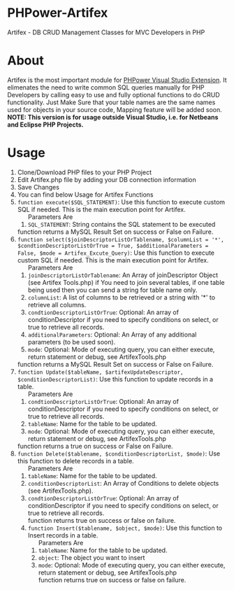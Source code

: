 # PHPower-Artifex
Artifex - DB CRUD Management Classes for MVC Developers in PHP
# About
Artifex is the most important module for <a href="https://marketplace.visualstudio.com/items?itemName=PHPower.PHPower">PHPower Visual Studio Extension</a></strong>. It elimenates the need to write common SQL queries manually for PHP Developers by calling easy to use and fully optional functions to do CRUD functionality.
Just Make Sure that your table names are the same names used for objects in your source code, Mapping feature will be added soon.
<b>NOTE: This version is for usage outside Visual Studio, i.e. for Netbeans and Eclipse PHP Projects.</b>

# Usage
<ol>
  <li>Clone/Download PHP files to your PHP Project</li>
  <li>Edit Artifex.php file by adding your DB connection information</li>
  <li>Save Changes</li>
  <li>You can find below Usage for Artifex Functions</li>
  <li><code>function execute($SQL_STATEMENT)</code>: Use this function to execute custom SQL if needed. This is the main execution point for Artifex.<br/>
    <ol>Parameters Are
      <li>
        <code>SQL_STATEMENT</code>: String contains the SQL statement to be executed
      </li>
    </ol>
    function returns a MySQL Result Set on success or False on Failure.
  </li>
  
<li><code>function select($joinDescriptorListOrTablename, $columnList = '*', $condtionDescriptorListOrTrue = True, $additionalParameters = False, $mode = Artifex_Excute_Query)</code>: Use this function to execute custom SQL if needed. This is the main execution point for Artifex.<br/>
    <ol>Parameters Are
      <li>
        <code>joinDescriptorListOrTablename</code>: An Array of joinDescriptor Object (see Artifex Tools.php) if You need to join several tables, if one table being used then you can send a string for table name only.
      </li>
      <li>
        <code>columnList</code>: A list of columns to be retrieved or a string with '*' to retrieve all columns.
      </li>
       <li>
        <code>condtionDescriptorListOrTrue</code>: Optional: An array of conditionDescriptor if you need to specify conditions on select, or true to retrieve all records.
      </li>
       <li>
        <code>additionalParameters</code>: Optional: An Array of any additional parameters (to be used soon).
      </li>
       <li>
        <code>mode</code>: Optional: Mode of executing query, you can either execute, return statement or debug, see ArtifexTools.php
      </li>
    </ol>
    function returns a MySQL Result Set on success or False on Failure.
  </li>








<li><code>function Update($tableName, $artifexUpdateDescriptor, $conditionDescriptorList)</code>: Use this function to update records in a table.<br/>
    <ol>Parameters Are
       <li>
        <code>condtionDescriptorListOrTrue</code>: Optional: An array of conditionDescriptor if you need to specify conditions on select, or true to retrieve all records.
      </li>
       <li>
        <code>tableName</code>: Name for the table to be updated.
      </li>
      <li>
        <code>mode</code>: Optional: Mode of executing query, you can either execute, return statement or debug, see ArtifexTools.php
      </li>
    </ol>
    function returns a true on success or False on Failure.
  </li>




<li><code>function Delete($tablename, $conditionDescriptorList, $mode)</code>: Use this function to delete records in a table.<br/>
    <ol>Parameters Are
      <li>
        <code>tableName</code>: Name for the table to be updated.
      </li>
      <li>
        <code>conditionDescriptorList</code>: An Array of Conditions to delete objects (see ArtifexTools.php).
      </li>
       <li>
        <code>condtionDescriptorListOrTrue</code>: Optional: An array of conditionDescriptor if you need to specify conditions on select, or true to retrieve all records.
      </li>
       function returns true on success or false on failure.
  </li>
  
  <li><code>function Insert($tablename, $object, $mode)</code>: Use this function to Insert records in a table.<br/>
    <ol>Parameters Are
      <li>
        <code>tableName</code>: Name for the table to be updated.
      </li>
      <li>
        <code>object</code>: The object you want to insert
      </li>
             <li>
        <code>mode</code>: Optional: Mode of executing query, you can either execute, return statement or debug, see ArtifexTools.php
      </li>
       function returns true on success or false on failure.
  </li>
</ol>
